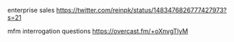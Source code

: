 enterprise sales 
https://twitter.com/reinpk/status/1483476826777427973?s=21

mfm interrogation questions 
https://overcast.fm/+oXnvgTlyM